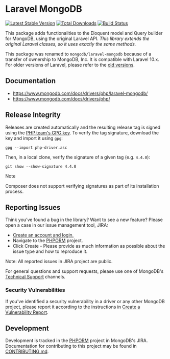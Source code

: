 Laravel MongoDB
===============

[![Latest Stable Version](http://img.shields.io/github/release/mongodb/laravel-mongodb.svg)](https://packagist.org/packages/mongodb/laravel-mongodb)
[![Total Downloads](http://img.shields.io/packagist/dm/mongodb/laravel-mongodb.svg)](https://packagist.org/packages/mongodb/laravel-mongodb)
[![Build Status](https://img.shields.io/github/actions/workflow/status/mongodb/laravel-mongodb/build-ci.yml)](https://github.com/mongodb/laravel-mongodb/actions/workflows/build-ci.yml)

This package adds functionalities to the Eloquent model and Query builder for MongoDB, using the original Laravel API.
*This library extends the original Laravel classes, so it uses exactly the same methods.*

This package was renamed to `mongodb/laravel-mongodb` because of a transfer of ownership to MongoDB, Inc.
It is compatible with Laravel 10.x. For older versions of Laravel, please refer to the
[old versions](https://github.com/mongodb/laravel-mongodb/tree/3.9#laravel-version-compatibility).

## Documentation

- https://www.mongodb.com/docs/drivers/php/laravel-mongodb/
- https://www.mongodb.com/docs/drivers/php/ 

## Release Integrity

Releases are created automatically and the resulting release tag is signed using
the [PHP team's GPG key](https://pgp.mongodb.com/php-driver.asc). To verify the
tag signature, download the key and import it using `gpg`:

```shell
gpg --import php-driver.asc
```

Then, in a local clone, verify the signature of a given tag (e.g. `4.4.0`):

```shell
git show --show-signature 4.4.0
```

> [!NOTE]
> Composer does not support verifying signatures as part of its installation
> process.

## Reporting Issues

Think you’ve found a bug in the library? Want to see a new feature? Please open a case in our issue management tool, JIRA:

- [Create an account and login.](https://jira.mongodb.org/)
- Navigate to the [PHPORM](https://jira.mongodb.org/browse/PHPORM) project.
- Click Create - Please provide as much information as possible about the issue type and how to reproduce it.

Note: All reported issues in JIRA project are public.

For general questions and support requests, please use one of MongoDB's
[Technical Support](https://mongodb.com/docs/manual/support/) channels.

### Security Vulnerabilities

If you've identified a security vulnerability in a driver or any other MongoDB
project, please report it according to the instructions in
[Create a Vulnerability Report](https://mongodb.com/docs/manual/tutorial/create-a-vulnerability-report).

## Development

Development is tracked in the
[PHPORM](https://jira.mongodb.org/projects/PHPORM/summary) project in MongoDB's
JIRA. Documentation for contributing to this project may be found in
[CONTRIBUTING.md](CONTRIBUTING.md).
